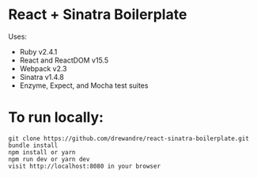 # React + Sinatra Boilerplate

Uses:
* Ruby v2.4.1
* React and ReactDOM v15.5
* Webpack v2.3
* Sinatra v1.4.8
* Enzyme, Expect, and Mocha test suites

# To run locally:
```
git clone https://github.com/drewandre/react-sinatra-boilerplate.git
bundle install
npm install or yarn
npm run dev or yarn dev
visit http://localhost:8080 in your browser
```
